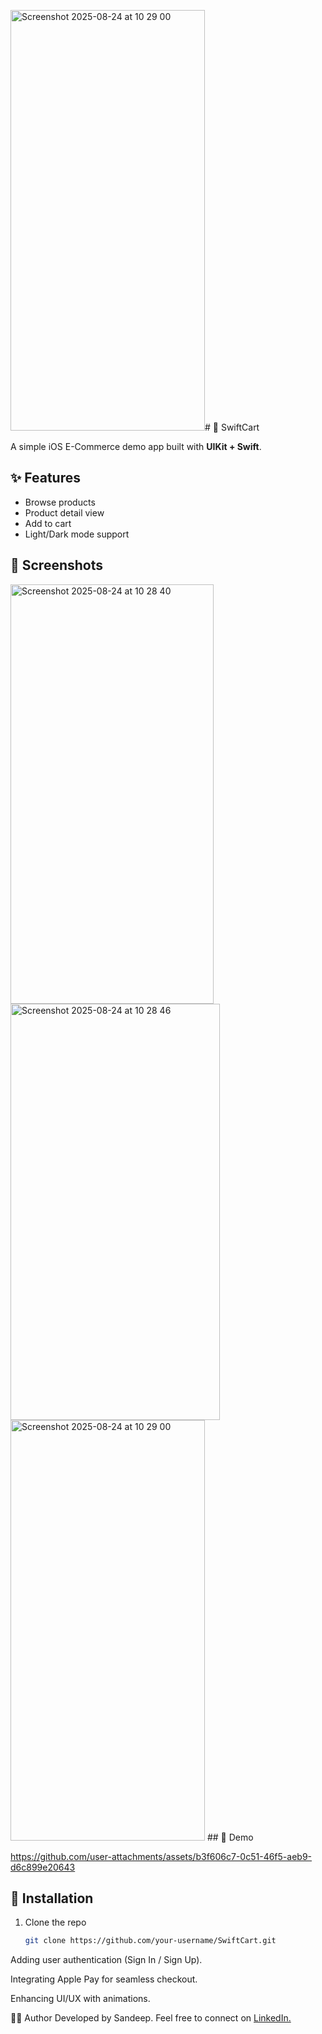 <img width="311" height="673" alt="Screenshot 2025-08-24 at 10 29 00" src="https://github.com/user-attachments/assets/7629eebb-853f-4886-a26e-13c9797f9a73" /># 🛒 SwiftCart

A simple iOS E-Commerce demo app built with **UIKit + Swift**.

## ✨ Features
- Browse products
- Product detail view
- Add to cart
- Light/Dark mode support

## 📱 Screenshots
<img width="325" height="671" alt="Screenshot 2025-08-24 at 10 28 40" src="https://github.com/user-attachments/assets/43080094-82ef-4302-b68e-7e36902ee08c" />
<img width="335" height="666" alt="Screenshot 2025-08-24 at 10 28 46" src="https://github.com/user-attachments/assets/98a292e2-075e-4518-bbde-769d994f5167" />
<img width="311" height="673" alt="Screenshot 2025-08-24 at 10 29 00" src="https://github.com/user-attachments/assets/56c77eb8-1dfc-4b22-a2e1-873f046ce9ef" />
## 🎥 Demo

https://github.com/user-attachments/assets/b3f606c7-0c51-46f5-aeb9-d6c899e20643

## 🚀 Installation
1. Clone the repo
   ```bash
   git clone https://github.com/your-username/SwiftCart.git

Adding user authentication (Sign In / Sign Up).

Integrating Apple Pay for seamless checkout.

Enhancing UI/UX with animations.

👨‍💻 Author
Developed by Sandeep. Feel free to connect on [LinkedIn.](https://www.linkedin.com/in/sandeepmegavath/)


